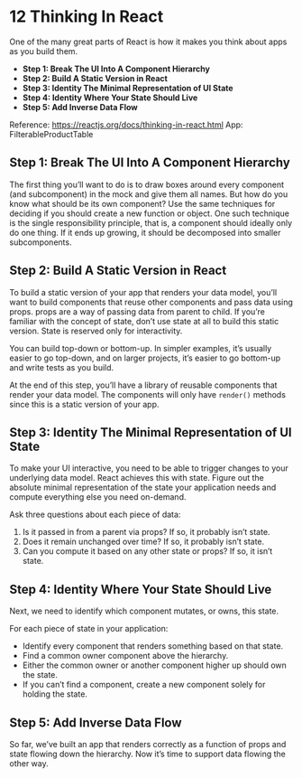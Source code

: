 # 12 Thinking In React

One of the many great parts of React is how it makes you think about apps as you build them.

- **Step 1: Break The UI Into A Component Hierarchy**
- **Step 2: Build A Static Version in React**
- **Step 3: Identity The Minimal Representation of UI State**
- **Step 4: Identity Where Your State Should Live**
- **Step 5: Add Inverse Data Flow**

Reference: https://reactjs.org/docs/thinking-in-react.html
App: FilterableProductTable

## Step 1: Break The UI Into A Component Hierarchy

The first thing you’ll want to do is to draw boxes around every component (and subcomponent) in the mock and give them all names. But how do you know what should be its own component? Use the same techniques for deciding if you should create a new function or object. One such technique is the single responsibility principle, that is, a component should ideally only do one thing. If it ends up growing, it should be decomposed into smaller subcomponents.

## Step 2: Build A Static Version in React

To build a static version of your app that renders your data model, you’ll want to build components that reuse other components and pass data using props. props are a way of passing data from parent to child. If you’re familiar with the concept of state, don’t use state at all to build this static version. State is reserved only for interactivity.

You can build top-down or bottom-up. In simpler examples, it’s usually easier to go top-down, and on larger projects, it’s easier to go bottom-up and write tests as you build.

At the end of this step, you’ll have a library of reusable components that render your data model. The components will only have `render()` methods since this is a static version of your app.

## Step 3: Identity The Minimal Representation of UI State

To make your UI interactive, you need to be able to trigger changes to your underlying data model. React achieves this with state. Figure out the absolute minimal representation of the state your application needs and compute everything else you need on-demand.

Ask three questions about each piece of data:

1. Is it passed in from a parent via props? If so, it probably isn’t state.
2. Does it remain unchanged over time? If so, it probably isn’t state.
3. Can you compute it based on any other state or props? If so, it isn’t state.

## Step 4: Identity Where Your State Should Live

Next, we need to identify which component mutates, or owns, this state.

For each piece of state in your application:

- Identify every component that renders something based on that state.
- Find a common owner component above the hierarchy.
- Either the common owner or another component higher up should own the state.
- If you can’t find a component, create a new component solely for holding the state.

## Step 5: Add Inverse Data Flow

So far, we’ve built an app that renders correctly as a function of props and state flowing down the hierarchy. Now it’s time to support data flowing the other way.